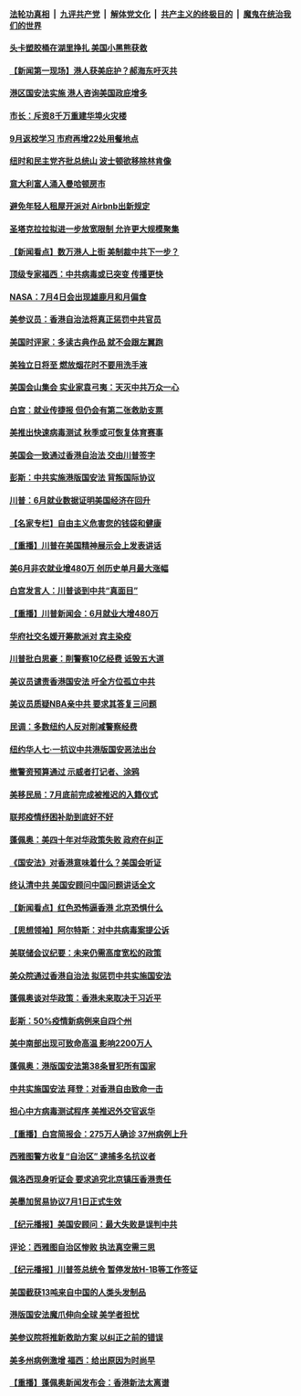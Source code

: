 

####  [法轮功真相](../../../../basic/blob/master/README.md?t=07031631) &nbsp;|&nbsp; [九评共产党](../../../../9ping.md/blob/master/README.md?t=07031631) &nbsp;|&nbsp; [解体党文化](../../../../jtdwh.md/blob/master/README.md?t=07031631)  &nbsp;|&nbsp; [共产主义的终极目的](../../../../gczydzjmd.md/blob/master/README.md?t=07031631) &nbsp;|&nbsp; [魔鬼在统治我们的世界](../../../../mgztzwmdsj.md/blob/master/README.md?t=07031631) 

#### [头卡塑胶桶在湖里挣扎 美国小黑熊获救](../pages/nsc412/n12229306.md?t=07031631) 

#### [【新闻第一现场】港人获美庇护？郝海东吁灭共](../pages/nsc412/n12229482.md?t=07031631) 

#### [港区国安法实施  港人咨询美国政庇增多](../pages/nsc412/n12229212.md?t=07031631) 

#### [市长：斥资8千万重建华埠火灾楼](../pages/nsc412/n12229192.md?t=07031631) 

#### [9月返校学习 市府再增22处用餐地点](../pages/nsc412/n12229231.md?t=07031631) 

#### [纽时和民主党齐批总统山  波士顿欲移除林肯像](../pages/nsc412/n12229219.md?t=07031631) 

#### [意大利富人涌入曼哈顿房市](../pages/nsc412/n12229195.md?t=07031631) 

#### [避免年轻人租屋开派对  Airbnb出新规定](../pages/nsc412/n12229401.md?t=07031631) 

#### [圣塔克拉拉拟进一步放宽限制  允许更大规模聚集](../pages/nsc412/n12229274.md?t=07031631) 

#### [【新闻看点】数万港人上街 美制裁中共下一步？](../pages/nsc412/n12227994.md?t=07031631) 

#### [顶级专家福西：中共病毒或已突变 传播更快](../pages/nsc412/n12228898.md?t=07031631) 

#### [NASA：7月4日会出现雄鹿月和月偏食](../pages/nsc412/n12228899.md?t=07031631) 

#### [美参议员：香港自治法将真正惩罚中共官员](../pages/nsc412/n12228696.md?t=07031631) 

#### [美国时评家：多读古典作品 就不会跟左翼跑](../pages/nsc412/n12228838.md?t=07031631) 

#### [美独立日将至 燃放烟花时不要用洗手液](../pages/nsc412/n12228400.md?t=07031631) 

#### [美国会山集会 实业家袁弓夷：天灭中共万众一心](../pages/nsc412/n12228149.md?t=07031631) 

#### [白宫：就业传捷报 但仍会有第二张救助支票](../pages/nsc412/n12228451.md?t=07031631) 

#### [美推出快速病毒测试 秋季或可恢复体育赛事](../pages/nsc412/n12228297.md?t=07031631) 

#### [美国会一致通过香港自治法 交由川普签字](../pages/nsc412/n12228230.md?t=07031631) 

#### [彭斯：中共实施港版国安法 背叛国际协议](../pages/nsc412/n12228135.md?t=07031631) 

#### [川普：6月就业数据证明美国经济在回升](../pages/nsc412/n12228059.md?t=07031631) 

#### [【名家专栏】自由主义危害您的钱袋和健康](../pages/nsc412/n12227823.md?t=07031631) 

#### [【重播】川普在美国精神展示会上发表讲话](../pages/nsc412/n12227943.md?t=07031631) 

#### [美6月非农就业增480万 创历史单月最大涨幅](../pages/nsc412/n12227911.md?t=07031631) 

#### [白宫发言人：川普谈到中共“真面目”](../pages/nsc412/n12227638.md?t=07031631) 

#### [【重播】川普新闻会：6月就业大增480万](../pages/nsc412/n12227778.md?t=07031631) 

#### [华府社交名媛开筹款派对 宾主染疫](../pages/nsc412/n12227449.md?t=07031631) 

#### [川普批白思豪：削警察10亿经费 诋毁五大道](../pages/nsc412/n12226360.md?t=07031631) 

#### [美议员谴责香港国安法 吁全方位孤立中共](../pages/nsc412/n12227173.md?t=07031631) 

#### [美议员质疑NBA亲中共 要求其答复三问题](../pages/nsc412/n12226782.md?t=07031631) 

#### [民调：多数纽约人反对削减警察经费](../pages/nsc412/n12226365.md?t=07031631) 

#### [纽约华人七‧一抗议中共港版国安恶法出台](../pages/nsc412/n12226352.md?t=07031631) 

#### [撤警资预算通过 示威者打记者、涂鸦](../pages/nsc412/n12226317.md?t=07031631) 

#### [美移民局：7月底前完成被推迟的入籍仪式](../pages/nsc412/n12226333.md?t=07031631) 

#### [联邦疫情纾困补助到底好不好](../pages/nsc412/n12226379.md?t=07031631) 

#### [蓬佩奥：美四十年对华政策失败 政府在纠正](../pages/nsc412/n12226169.md?t=07031631) 

#### [《国安法》对香港意味着什么？美国会听证](../pages/nsc412/n12225932.md?t=07031631) 

#### [终认清中共 美国安顾问中国问题讲话全文](../pages/nsc412/n12225398.md?t=07031631) 

#### [【新闻看点】红色恐怖逼香港 北京恐惧什么](../pages/nsc412/n12225821.md?t=07031631) 

#### [【思想领袖】阿尔特斯：对中共病毒案提公诉](../pages/nsc412/n12132039.md?t=07031631) 

#### [美联储会议纪要：未来仍需高度宽松的政策](../pages/nsc412/n12225944.md?t=07031631) 

#### [美众院通过香港自治法 拟惩罚中共实施国安法](../pages/nsc412/n12225765.md?t=07031631) 

#### [蓬佩奥谈对华政策：香港未来取决于习近平](../pages/nsc412/n12225535.md?t=07031631) 

#### [彭斯：50%疫情新病例来自四个州](../pages/nsc412/n12225661.md?t=07031631) 

#### [美中南部出现可致命高温 影响2200万人](../pages/nsc412/n12225509.md?t=07031631) 

#### [蓬佩奥：港版国安法第38条冒犯所有国家](../pages/nsc412/n12225492.md?t=07031631) 

#### [中共实施国安法 拜登：对香港自由致命一击](../pages/nsc412/n12225488.md?t=07031631) 

#### [担心中方病毒测试程序 美推迟外交官返华](../pages/nsc412/n12225504.md?t=07031631) 

#### [【重播】白宫简报会：275万人确诊 37州病例上升](../pages/nsc412/n12225524.md?t=07031631) 

#### [西雅图警方收复“自治区” 逮捕多名抗议者](../pages/nsc412/n12225413.md?t=07031631) 

#### [佩洛西现身听证会 要求追究北京镇压香港责任](../pages/nsc412/n12225292.md?t=07031631) 

#### [美墨加贸易协议7月1日正式生效](../pages/nsc412/n12225352.md?t=07031631) 

#### [【纪元播报】美国安顾问：最大失败是误判中共](../pages/nsc412/n12225244.md?t=07031631) 

#### [评论：西雅图自治区惨败 执法真空需三思](../pages/nsc412/n12222690.md?t=07031631) 

#### [【纪元播报】川普签总统令 暂停发放H-1B等工作签证](../pages/nsc412/n12225208.md?t=07031631) 

#### [美国截获13吨来自中国的人类头发制品](../pages/nsc412/n12225251.md?t=07031631) 

#### [港版国安法魔爪伸向全球 美学者担忧](../pages/nsc412/n12225012.md?t=07031631) 

#### [美参议院将推新救助方案 以纠正之前的错误](../pages/nsc412/n12224957.md?t=07031631) 

#### [美多州病例激增 福西：给出原因为时尚早](../pages/nsc412/n12224710.md?t=07031631) 

#### [【重播】蓬佩奥新闻发布会：香港新法太离谱](../pages/nsc412/n12224924.md?t=07031631) 

